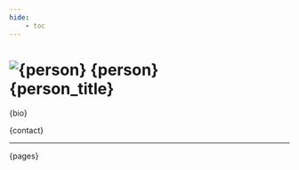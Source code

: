 ```yaml
---
hide:
    - toc
---
```


<h1 class="profile-header">
  <img src="/img/people/{person_lower}.jpg" alt="{person}">
  <span class="profile-name">
    {person}<br>
    <span class="profile-title">{person_title}</span>
  </span>
</h1>

{bio}

{contact}

---

{pages}
